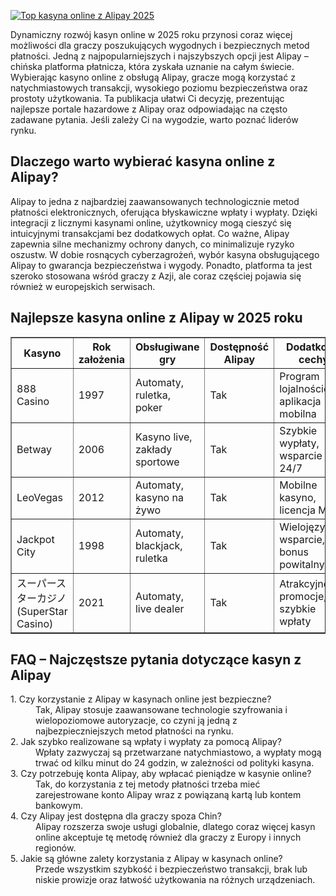 [![Top kasyna online z Alipay 2025](https://123-caf.pages.dev/gitsignup.png)](https://vrmoo.ru/Bt82HjjY)

<div>   <p>Dynamiczny rozwój kasyn online w 2025 roku przynosi coraz więcej możliwości dla graczy poszukujących wygodnych i bezpiecznych metod płatności. Jedną z najpopularniejszych i najszybszych opcji jest Alipay – chińska platforma płatnicza, która zyskała uznanie na całym świecie. Wybierając kasyno online z obsługą Alipay, gracze mogą korzystać z natychmiastowych transakcji, wysokiego poziomu bezpieczeństwa oraz prostoty użytkowania. Ta publikacja ułatwi Ci decyzję, prezentując najlepsze portale hazardowe z Alipay oraz odpowiadając na często zadawane pytania. Jeśli zależy Ci na wygodzie, warto poznać liderów rynku.</p>      <h2>Dlaczego warto wybierać kasyna online z Alipay?</h2>   <p>Alipay to jedna z najbardziej zaawansowanych technologicznie metod płatności elektronicznych, oferująca błyskawiczne wpłaty i wypłaty. Dzięki integracji z licznymi kasynami online, użytkownicy mogą cieszyć się intuicyjnymi transakcjami bez dodatkowych opłat. Co ważne, Alipay zapewnia silne mechanizmy ochrony danych, co minimalizuje ryzyko oszustw. W dobie rosnących cyberzagrożeń, wybór kasyna obsługującego Alipay to gwarancja bezpieczeństwa i wygody. Ponadto, platforma ta jest szeroko stosowana wśród graczy z Azji, ale coraz częściej pojawia się również w europejskich serwisach.</p>      <h2>Najlepsze kasyna online z Alipay w 2025 roku</h2>   <table border="1" cellpadding="10" cellspacing="0" style="border-collapse: collapse; width: 100%;">     <thead>       <tr>         <th>Kasyno</th>         <th>Rok założenia</th>         <th>Obsługiwane gry</th>         <th>Dostępność Alipay</th>         <th>Dodatkowe cechy</th>       </tr>     </thead>     <tbody>       <tr>         <td>888 Casino</td>         <td>1997</td>         <td>Automaty, ruletka, poker</td>         <td>Tak</td>         <td>Program lojalnościowy, aplikacja mobilna</td>       </tr>       <tr>         <td>Betway</td>         <td>2006</td>         <td>Kasyno live, zakłady sportowe</td>         <td>Tak</td>         <td>Szybkie wypłaty, wsparcie 24/7</td>       </tr>       <tr>         <td>LeoVegas</td>         <td>2012</td>         <td>Automaty, kasyno na żywo</td>         <td>Tak</td>         <td>Mobilne kasyno, licencja MGA</td>       </tr>       <tr>         <td>Jackpot City</td>         <td>1998</td>         <td>Automaty, blackjack, ruletka</td>         <td>Tak</td>         <td>Wielojęzyczne wsparcie, bonus powitalny</td>       </tr>       <tr>         <td>スーパースターカジノ (SuperStar Casino)</td>         <td>2021</td>         <td>Automaty, live dealer</td>         <td>Tak</td>         <td>Atrakcyjne promocje, szybkie wpłaty</td>       </tr>     </tbody>   </table>      <h2>FAQ – Najczęstsze pytania dotyczące kasyn z Alipay</h2>   <dl>     <dt>1. Czy korzystanie z Alipay w kasynach online jest bezpieczne?</dt>     <dd>Tak, Alipay stosuje zaawansowane technologie szyfrowania i wielopoziomowe autoryzacje, co czyni ją jedną z najbezpieczniejszych metod płatności na rynku.</dd>        <dt>2. Jak szybko realizowane są wpłaty i wypłaty za pomocą Alipay?</dt>     <dd>Wpłaty zazwyczaj są przetwarzane natychmiastowo, a wypłaty mogą trwać od kilku minut do 24 godzin, w zależności od polityki kasyna.</dd>        <dt>3. Czy potrzebuję konta Alipay, aby wpłacać pieniądze w kasynie online?</dt>     <dd>Tak, do korzystania z tej metody płatności trzeba mieć zarejestrowane konto Alipay wraz z powiązaną kartą lub kontem bankowym.</dd>        <dt>4. Czy Alipay jest dostępna dla graczy spoza Chin?</dt>     <dd>Alipay rozszerza swoje usługi globalnie, dlatego coraz więcej kasyn online akceptuje tę metodę również dla graczy z Europy i innych regionów.</dd>        <dt>5. Jakie są główne zalety korzystania z Alipay w kasynach online?</dt>     <dd>Przede wszystkim szybkość i bezpieczeństwo transakcji, brak lub niskie prowizje oraz łatwość użytkowania na różnych urządzeniach.</dd>   </dl>   </div>